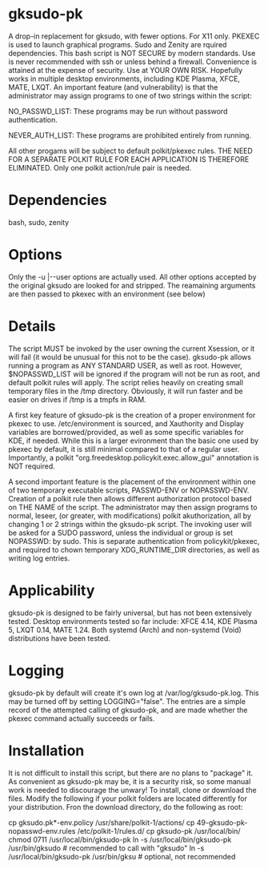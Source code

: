 # gksudo-pk
A drop-in replacement for gksudo, with fewer options. For X11 only. PKEXEC is used to launch graphical programs. Sudo and Zenity are rquired dependencies. This bash script is NOT SECURE by modern standards. Use is never recommended with ssh or unless behind a firewall. Convenience is attained at the expense of security. Use at YOUR OWN RISK. Hopefully works in multiple desktop environments, including KDE Plasma, XFCE, MATE, LXQT. An important feature (and vulnerability) is that the administrator may assign programs to one of two strings within the script:

NO_PASSWD_LIST: These programs may be run without password authentication.

NEVER_AUTH_LIST: These programs are prohibited entirely from running.

All other progams will be subject to default polkit/pkexec rules. THE NEED FOR A SEPARATE POLKIT RULE FOR EACH APPLICATION IS THEREFORE ELIMINATED. Only one polkit action/rule pair is needed.

# Dependencies
bash, sudo, zenity

# Options
Only the -u |--user options are actually used.  All other options accepted by the original gksudo are looked for and stripped.  The reamaining arguments are then passed to pkexec with an environment (see below)

# Details
The script MUST be invoked by the user owning the current Xsession, or it will fail (it would be unusual for this not to be the case).
gksudo-pk allows running a program as ANY STANDARD USER, as well as root.  However, $NOPASSWD_LIST will be ignored if the program will not be run as root, and default polkit rules will apply.  The script relies heavily on creating small temporary files in the /tmp directory.  Obviously, it will run faster and be easier on drives if /tmp is a tmpfs in RAM.

A first key feature of gksudo-pk is the creation of a proper environment for pkexec to use.  /etc/environment is sourced, and Xauthority and Display variables are borrowed/provided, as well as some specific variables for KDE, if needed.  While this is a larger evironment than the basic one used by pkexec by default, it is still minimal compared to that of a regular user.  Importantly, a polkit "org.freedesktop.policykit.exec.allow_gui" annotation is NOT required.

A second important feature is the placement of the environment within one of two temporary executable scripts, PASSWD-ENV or NOPASSWD-ENV. Creation of a polkit rule then allows different authorization protocol based on THE NAME of the script.  The administrator may then assign programs to normal, leseer, (or greater, with modifications) polkit akuthorization, all by changing 1 or 2 strings within the gksudo-pk script.
The invoking user will be asked for a SUDO password, unless the individual or group is set NOPASSWD: by sudo.  This is separate authentication from policykit/pkexec, and required to chown temporary XDG_RUNTIME_DIR directories, as well as writing log entries.

# Applicability
gksudo-pk is designed to be fairly universal, but has not been extensively tested. Desktop environments tested so far include:
XFCE 4.14, KDE Plasma 5, LXQT 0.14, MATE 1.24. Both systemd (Arch) and non-systemd (Void) distributions have been tested.

# Logging
gksudo-pk by default will create it's own log at /var/log/gksudo-pk.log. This may be turned off by setting LOGGING="false". The entries are a simple record of the attempted calling of gksudo-pk, and are made whether the pkexec command actually succeeds or fails.

# Installation
It is not difficult to install this script, but there are no plans to "package" it.  As convenient as gksudo-pk may be, it is a security risk, so some manual work is needed to discourage the unwary! To install, clone or download the files. Modify the following if your polkit folders are located differently for your distribution. Fron the download directory,
do the following as root:

cp 	gksudo.pk*-env.policy /usr/share/polkit-1/actions/
cp 49-gksudo-pk-nopasswd-env.rules /etc/polkit-1/rules.d/
cp gksudo-pk /usr/local/bin/
chmod 0711 /usr/local/bin/gksudo-pk
ln -s /usr/local/bin/gksudo-pk /usr/bin/gksudo  # recommended to call with "gksudo"
ln -s /usr/local/bin/gksudo-pk /usr/bin/gksu    # optional, not recommended
 

